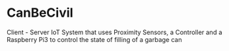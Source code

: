 # CanBeCivil
Client - Server IoT System that uses Proximity Sensors, a Controller and a Raspberry Pi3 to control the state of filling of a garbage can
